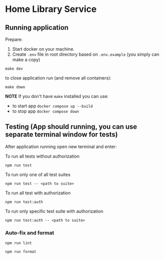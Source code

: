 # Home Library Service

## Running application

Prepare:

1. Start docker on your machine.
2. Create `.env` file in root directory based on `.env.example` (you simply can make a copy)

```
make dev
```

to close application run (and remove all containers):

```
make down
```

**NOTE** If you don't have `make` installed you can use:

- to start app `docker compose up --build`
- to stop app `docker compose down `

## Testing (App should running, you can use separate terminal window for tests)

After application running open new terminal and enter:

To run all tests without authorization

```
npm run test
```

To run only one of all test suites

```
npm run test -- <path to suite>
```

To run all test with authorization

```
npm run test:auth
```

To run only specific test suite with authorization

```
npm run test:auth -- <path to suite>
```

### Auto-fix and format

```
npm run lint
```

```
npm run format
```
